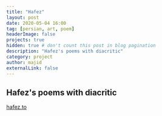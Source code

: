 ```yaml
---
title: "Hafez"
layout: post
date: 2020-05-04 16:00
tag: [persian, art, poem]
headerImage: false
projects: true
hidden: true # don't count this post in blog pagination
description: "Hafez's poems with diacritic"
category: project
author: majid
externalLink: false
---
```

Hafez's poems with diacritic
---

[hafez.to](https://hafez.to)
